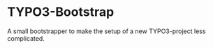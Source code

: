 TYPO3-Bootstrap
===============

A small bootstrapper to make the setup of a new TYPO3-project less complicated.
